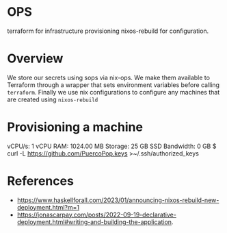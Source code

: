# OPS

terraform for infrastructure provisioning nixos-rebuild for configuration.

# Overview

We store our secrets using sops via nix-ops. We make them available to Terraform
through a wrapper that sets environment variables before calling
`terraform`. Finally we use nix configurations to configure any machines that
are created using `nixos-rebuild`

# Provisioning a machine

vCPU/s: 1 vCPU
RAM: 1024.00 MB
Storage: 25 GB SSD
Bandwidth: 0 GB
$ curl -L https://github.com/PuercoPop.keys >~/.ssh/authorized_keys

# References

- https://www.haskellforall.com/2023/01/announcing-nixos-rebuild-new-deployment.html?m=1
- https://jonascarpay.com/posts/2022-09-19-declarative-deployment.html#writing-and-building-the-application.

